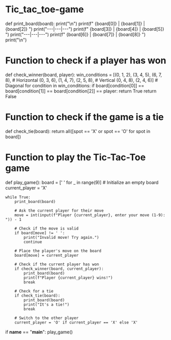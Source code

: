 # Tic_tac_toe-game



def print_board(board):
    print("\n")
    print(f" {board[0]} | {board[1]} | {board[2]} ")
    print("---|---|---")
    print(f" {board[3]} | {board[4]} | {board[5]} ")
    print("---|---|---")
    print(f" {board[6]} | {board[7]} | {board[8]} ")
    print("\n")


# Function to check if a player has won
def check_winner(board, player):
    win_conditions = [(0, 1, 2), (3, 4, 5), (6, 7, 8),  # Horizontal
                      (0, 3, 6), (1, 4, 7), (2, 5, 8),  # Vertical
                      (0, 4, 8), (2, 4, 6)]             # Diagonal
    for condition in win_conditions:
        if board[condition[0]] == board[condition[1]] == board[condition[2]] == player:
            return True
    return False


# Function to check if the game is a tie
def check_tie(board):
    return all([spot == 'X' or spot == 'O' for spot in board])


# Function to play the Tic-Tac-Toe game
def play_game():
    board = [' ' for _ in range(9)]  # Initialize an empty board
    current_player = 'X'

    while True:
        print_board(board)

        # Ask the current player for their move
        move = int(input(f"Player {current_player}, enter your move (1-9): ")) - 1

        # Check if the move is valid
        if board[move] != ' ':
            print("Invalid move! Try again.")
            continue

        # Place the player's move on the board
        board[move] = current_player

        # Check if the current player has won
        if check_winner(board, current_player):
            print_board(board)
            print(f"Player {current_player} wins!")
            break

        # Check for a tie
        if check_tie(board):
            print_board(board)
            print("It's a tie!")
            break

        # Switch to the other player
        current_player = 'O' if current_player == 'X' else 'X'


if __name__ == "__main__":
    play_game()
